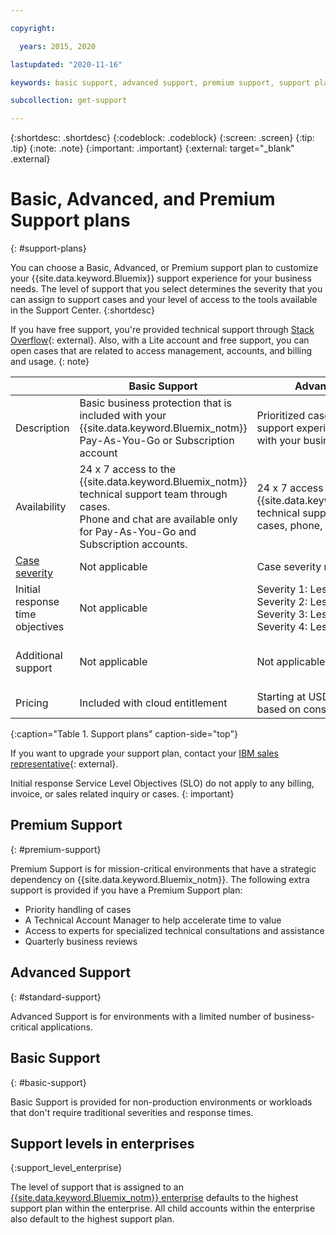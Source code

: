 ```yaml
---

copyright:

  years: 2015, 2020

lastupdated: "2020-11-16"

keywords: basic support, advanced support, premium support, support plans, free technical support, response time

subcollection: get-support

---
```


{:shortdesc: .shortdesc}
{:codeblock: .codeblock}
{:screen: .screen}
{:tip: .tip}
{:note: .note}
{:important: .important}
{:external: target="_blank" .external}

# Basic, Advanced, and Premium Support plans
{: #support-plans}

You can choose a Basic, Advanced, or Premium support plan to customize your {{site.data.keyword.Bluemix}} support experience for your business needs. The level of support that you select determines the severity that you can assign to support cases and your level of access to the tools available in the Support Center. 
{:shortdesc}

If you have free support, you're provided technical support through [Stack Overflow](https://stackoverflow.com/questions/tagged/ibm-cloud?tab=Newest){: external}. Also, with a Lite account and free support, you can open cases that are related to access management, accounts, and billing and usage.
{: note}

|                                  | Basic Support | Advanced Support | Premium Support |
|----------------------------------|---------------|------------------|-----------------|
| Description                      |	Basic business protection that is included with your {{site.data.keyword.Bluemix_notm}} Pay-As-You-Go or Subscription account | Prioritized case handling and support experience that is aligned with your business needs | Client engagement that is aligned with your business outcomes to accelerate time-to-value |
| Availability                     |  24 x 7 access to the {{site.data.keyword.Bluemix_notm}} technical support team through cases. <br> Phone and chat are available only for Pay-As-You-Go and Subscription accounts.  | 24 x 7 access to the {{site.data.keyword.Bluemix_notm}} technical support team through cases, phone, and chat | 24 x 7 access to the {{site.data.keyword.Bluemix_notm}} technical support team through cases, phone, and chat |
| [Case severity]((/docs/get-support?topic=get-support-support-case-severity)) | Not applicable | Case severity ranking available | Case severity ranking available |
| Initial response time objectives | Not applicable | Severity 1: Less than 1 hour <br> Severity 2: Less than 2 hours <br> Severity 3: Less than 4 hours <br> Severity 4: Less than 8 hours | Severity 1: Less than 15 minutes <br> Severity 2: Less than 1 hour <br> Severity 3: Less than 2 hours <br> Severity 4: Less than 4 hours |
| Additional support               | Not applicable | Not applicable | Technical Account Manager assigned <br> Quarterly business reviews <br> Access to experts |
| Pricing               | Included with cloud entitlement | Starting at USD 200 per month and based on consumption | Starting at USD 10,000 per month and based on consumption |
{:caption="Table 1. Support plans" caption-side="top"}

If you want to upgrade your support plan, contact your [IBM sales representative](https://www.ibm.com/contact/us/en/?lnk=flg-cont-usen){: external}.

Initial response Service Level Objectives (SLO) do not apply to any billing, invoice, or sales related inquiry or cases.
{: important}


## Premium Support
{: #premium-support}

Premium Support is for mission-critical environments that have a strategic dependency on {{site.data.keyword.Bluemix_notm}}. The following extra support is provided if you have a Premium Support plan:

  * Priority handling of cases
  * A Technical Account Manager to help accelerate time to value
  * Access to experts for specialized technical consultations and assistance
  * Quarterly business reviews


## Advanced Support
{: #standard-support}

Advanced Support is for environments with a limited number of business-critical applications.


## Basic Support
{: #basic-support}

Basic Support is provided for non-production environments or workloads that don't require traditional severities and response times.


## Support levels in enterprises
{:support_level_enterprise}

The level of support that is assigned to an [{{site.data.keyword.Bluemix_notm}} enterprise](/docs/account?topic=account-what-is-enterprise) defaults to the highest support plan within the enterprise. All child accounts within the enterprise also default to the highest support plan.



